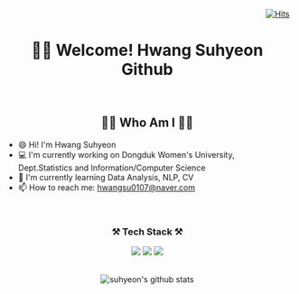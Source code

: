 <div align="right">

[![Hits](https://hits.seeyoufarm.com/api/count/incr/badge.svg?url=https%3A%2F%2Fgithub.com%2Fsuhyeon17%2Fhit-counter&count_bg=%23988CE0&title_bg=%23555555&icon=&icon_color=%23E7E7E7&title=hits&edge_flat=false)](https://hits.seeyoufarm.com)

</div>

<div align="center">

# 👋🏻 Welcome! Hwang Suhyeon Github
<br>

##  👩‍💻 Who Am I 👩‍💻

</div>

* 😄 Hi! I'm Hwang Suhyeon
* 💻 I'm currently working on Dongduk Women's University, Dept.Statistics and Information/Computer Science
* 🌱 I'm currently learning Data Analysis, NLP, CV
* 📫 How to reach me: hwangsu0107@naver.com
<br>
<div align="center">

### ⚒️ Tech Stack ⚒️

<img src="https://img.shields.io/badge/Python-3776AB?style=plastic&logo=Python&logoColor=white">
<img src="https://img.shields.io/badge/R-276DC3?style=plastic&logo=R&logoColor=white">
<img src="https://img.shields.io/badge/JAVA-007396?style=plastic&logo=java&logoColor=white"> 
</div>

<br>
<div align="center">

![suhyeon's github stats](https://github-readme-stats.vercel.app/api?username=suhyeon17&show_icons=true&theme=discord_old_blurple)

</div>

